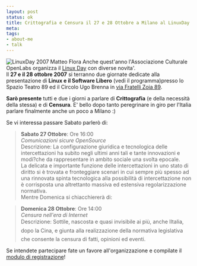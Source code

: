 ```yaml
--- 
layout: post
status: ok
title: Crittografia e Censura il 27 e 28 Ottobre a Milano al LinuxDay
meta: 
tags: 
- about-me
- talk
---
```

![LinuxDay 2007 Matteo Flora](http://fast.mgpf.it/20071026_linuxday.png)
Anche quest'anno l'Associazione Culturale OpenLabs organizza il [Linux Day](http://linuxday.openlabs.it) con diverse novita'.  
Il **27 e il 28 ottobre 2007** si terranno due giornate dedicate alla presentazione di **Linux e il Software Libero** (vedi il programma)presso lo Spazio Teatro 89 ed il Circolo Ugo Brenna in [via Fratelli Zoia 89](http://linuxday.openlabs.it/?q=/dove).  
  
**Sarò presente** tutti e due i giorni a parlare di **Crittografia** (e della necessità della stessa) e di **Censura**. E' bello dopo tanto peregrinare in giro per l'Italia parlare finalmente anche un poco a Milano :)  
  
Se vi interessa passare Sabato parlerò di:  
  
>  **Sabato 27 Ottobre**: Ore 16:00  
    *Comunicazioni sicure OpenSource*  
Descrizione: La configurazione giuridica e tecnologica delle intercettazioni ha subito negli ultimi anni tali e tante innovazioni e modi?che da rappresentare in ambito sociale una svolta epocale.  
    La delicata e importante funzione delle intercettazioni in uno stato di diritto si è trovata e fronteggiare scenari in cui sempre più spesso ad una rinnovata spinta tecnologica alla possibilità di intercettazione non è corrisposta una altrettanto massiva
ed estensiva regolarizzazione normativa.  
Mentre Domenica si chiacchiererà di:  
  
>  **Domenica 28 Ottobre**: Ore 14:00  
    *Censura nell'era di Internet*  
    Descrizione: Sottile, nascosta e quasi invisibile ai più, anche lItalia, dopo la Cina, e giunta alla realizzazione della normativa legislativa che consente la censura di fatti, opinioni ed eventi.  
  
Se intendete partecipare fate un favore all'organizzazione e compilate il [modulo di registrazione](http://linuxday.openlabs.it/ldreg/)! 
